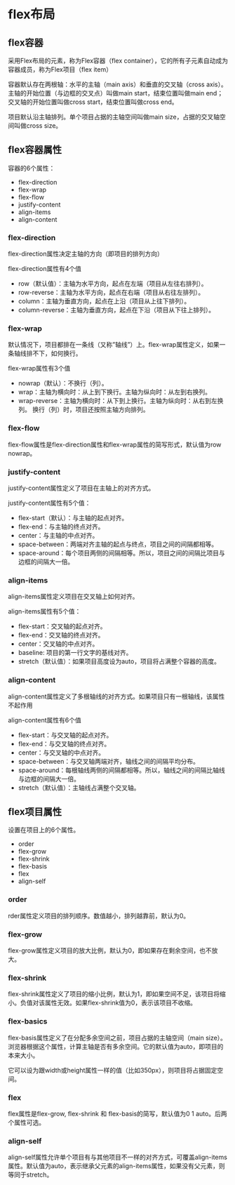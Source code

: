 # flex布局

## flex容器

采用Flex布局的元素，称为Flex容器（flex container），它的所有子元素自动成为容器成员，称为Flex项目（flex item）

容器默认存在两根轴：水平的主轴（main axis）和垂直的交叉轴（cross axis）。主轴的开始位置（与边框的交叉点）叫做main start，结束位置叫做main end；交叉轴的开始位置叫做cross start，结束位置叫做cross end。

项目默认沿主轴排列。单个项目占据的主轴空间叫做main size，占据的交叉轴空间叫做cross size。

## flex容器属性

容器的6个属性：

+ flex-direction
+ flex-wrap
+ flex-flow
+ justify-content
+ align-items
+ align-content

### flex-direction

flex-direction属性决定主轴的方向（即项目的排列方向）

flex-direction属性有4个值

+ row（默认值）：主轴为水平方向，起点在左端（项目从左往右排列）。
+ row-reverse：主轴为水平方向，起点在右端（项目从右往左排列）。
+ column：主轴为垂直方向，起点在上沿（项目从上往下排列）。
+ column-reverse：主轴为垂直方向，起点在下沿（项目从下往上排列）。

### flex-wrap

默认情况下，项目都排在一条线（又称”轴线”）上。flex-wrap属性定义，如果一条轴线排不下，如何换行。

flex-wrap属性有3个值

+ nowrap（默认）：不换行（列）。
+ wrap：主轴为横向时：从上到下换行。主轴为纵向时：从左到右换列。
+ wrap-reverse：主轴为横向时：从下到上换行。主轴为纵向时：从右到左换列。
换行（列）时，项目还按照主轴方向排列。

### flex-flow

flex-flow属性是flex-direction属性和flex-wrap属性的简写形式，默认值为row nowrap。

### justify-content

justify-content属性定义了项目在主轴上的对齐方式。

justify-content属性有5个值：

+ flex-start（默认）：与主轴的起点对齐。
+ flex-end：与主轴的终点对齐。
+ center：与主轴的中点对齐。
+ space-between：两端对齐主轴的起点与终点，项目之间的间隔都相等。
+ space-around：每个项目两侧的间隔相等。所以，项目之间的间隔比项目与边框的间隔大一倍。

### align-items

align-items属性定义项目在交叉轴上如何对齐。

align-items属性有5个值：

+ flex-start：交叉轴的起点对齐。
+ flex-end：交叉轴的终点对齐。
+ center：交叉轴的中点对齐。
+ baseline: 项目的第一行文字的基线对齐。
+ stretch（默认值）：如果项目高度设为auto，项目将占满整个容器的高度。

### align-content

align-content属性定义了多根轴线的对齐方式。如果项目只有一根轴线，该属性不起作用

align-content属性有6个值

+ flex-start：与交叉轴的起点对齐。
+ flex-end：与交叉轴的终点对齐。
+ center：与交叉轴的中点对齐。
+ space-between：与交叉轴两端对齐，轴线之间的间隔平均分布。
+ space-around：每根轴线两侧的间隔都相等。所以，轴线之间的间隔比轴线与边框的间隔大一倍。
+ stretch（默认值）：主轴线占满整个交叉轴。

## flex项目属性

设置在项目上的6个属性。

+ order
+ flex-grow
+ flex-shrink
+ flex-basis
+ flex
+ align-self

### order

rder属性定义项目的排列顺序。数值越小，排列越靠前，默认为0。

### flex-grow

flex-grow属性定义项目的放大比例，默认为0，即如果存在剩余空间，也不放大。

### flex-shrink

flex-shrink属性定义了项目的缩小比例，默认为1，即如果空间不足，该项目将缩小。负值对该属性无效。如果flex-shrink值为0，表示该项目不收缩。

### flex-basics

flex-basis属性定义了在分配多余空间之前，项目占据的主轴空间（main size）。浏览器根据这个属性，计算主轴是否有多余空间。它的默认值为auto，即项目的本来大小。

它可以设为跟width或height属性一样的值（比如350px），则项目将占据固定空间。

### flex

flex属性是flex-grow, flex-shrink 和 flex-basis的简写，默认值为0 1 auto。后两个属性可选。

### align-self

align-self属性允许单个项目有与其他项目不一样的对齐方式，可覆盖align-items属性。默认值为auto，表示继承父元素的align-items属性，如果没有父元素，则等同于stretch。